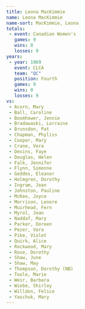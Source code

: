 ```yaml
---
title: Leona MacKimmie
name: Leona MacKimmie
name-sort: MacKimmie, Leona
totals:
 - event: Canadian Women's
   games: 9
   wins: 0
   losses: 9
years:
 - year: 1969
   event: CLCA
   team: "QC"
   position: Fourth
   games: 9
   wins: 0
   losses: 9
vs:
 - Acorn, Mary
 - Ball, Caroline
 - Boomhower, Jennie
 - Bradawaski, Lorraine
 - Brunsdon, Pat
 - Chapman, Phyliss
 - Cooper, Mary
 - Crane, Vera
 - Devins, Faye
 - Douglas, Helen
 - Falk, Jennifer
 - Flynn, Simonne
 - Geddes, Eleanor
 - Holmgren, Dorothy
 - Ingram, Joan
 - Johnston, Pauline
 - McKee, Joyce
 - Morrison, Lenore
 - Muirhead, Fern
 - Myrol, Jean
 - Naddaf, Mary
 - Parker, Doreen
 - Pezer, Vera
 - Pike, Violet
 - Quirk, Alice
 - Rockwood, Mary
 - Rose, Dorothy
 - Shaw, June
 - Shaw, May
 - Thompson, Dorothy (NB)
 - Toole, Marie
 - Weir, Barbara
 - Wiebe, Shirley
 - Willdon, Felice
 - Yaschuk, Mary
---
```

